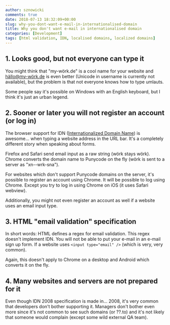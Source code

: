 ```yaml
---
author: sznowicki
comments: true
date: 2018-07-13 18:32:09+00:00
slug: why-you-dont-want-e-mail-in-internationalised-domain
title: Why you don't want e-mail in internationalised domain
categories: [Development]
tags: [html validation, IDN, localised domains, localized domains]
---
```


## 1. Looks good, but not everyone can type it

You might think that "my-wörk.de" is a cool name for your website and hällo@my-wörk.de is even better (Unicode in username is currently not available), but the problem is that not everyone knows how to type umlauts.

Some people say it's possible on Windows with an English keyboard, but I think it's just an urban legend.

## 2. Sooner or later you will not register an account (or log in)

The browser support for IDN ([Internationalized Domain Name](https://en.wikipedia.org/wiki/Internationalized_domain_name)) is awesome... when typing a website address in the URL bar. It's a completely different story when speaking about forms.

Firefox and Safari send email input as a raw string (wörk stays wörk). Chrome converts the domain name to Punycode on the fly (wörk is sent to a server as "xn--wrk-sna").

For websites which don't support Punycode domains on the server, it's possible to register an account using Chrome. It will be possible to log using Chrome. Except you try to log in using Chrome on iOS (it uses Safari webview).

Additionally, you might not even register an account as well if a website uses an email input type.

## 3. HTML "email validation" specification

In short words: HTML defines a regex for email validation. This regex doesn't implement IDN. You will not be able to put your e-mail in an e-mail sign up form. If a website uses `<input type="email" />` (which is very, very common).

Again, this doesn't apply to Chrome on a desktop and Android which converts it on the fly.

## 4. Many websites and servers are not prepared for it

Even though IDN 2008 specification is made in... 2008, it's very common that developers don't bother supporting it. Managers don't bother even more since it's not common to see such domains (or ??.to) and it's not likely that someone would complain (except some wild external QA team).
